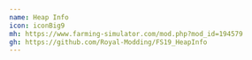 ```yaml
---
name: Heap Info
icon: iconBig9
mh: https://www.farming-simulator.com/mod.php?mod_id=194579
gh: https://github.com/Royal-Modding/FS19_HeapInfo
---
```

